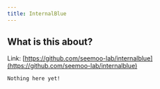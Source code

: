 ```yaml
---
title: InternalBlue
---
```


## What is this about?

Link: [https://github.com/seemoo-lab/internalblue](https://github.com/seemoo-lab/internalblue)

```
Nothing here yet!
```